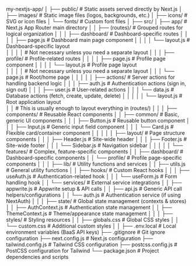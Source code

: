 my-nextjs-app/
│
├── public/                 # Static assets served directly by Next.js
│   ├── images/             # Static image files (logos, backgrounds, etc.)
│   ├── icons/              # SVG or icon files
│   └── fonts/              # Custom font files
│
├── src/
│   ├── app/                # Next.js App Router main directory
│   │   ├── (routes)/       # Grouped routes for logical organization
│   │   │   ├── dashboard/  # Dashboard-specific routes
│   │   │   │   ├── page.js     # Dashboard main page component
│   │   │   │   └── layout.js   # Dashboard-specific layout  
│   │   │   │                   # Not necessary unless you need a separate layout
│   │   │   ├── profile/    # Profile-related routes
│   │   │   │   ├── page.js     # Profile page component
│   │   │   │   └── layout.js   # Profile page layout  
│   │   │   │                   # Not necessary unless you need a separate layout
│   │   │   └── page.js     # Root/home page
│   │   │
│   │   ├── actions/        # Server actions for handling backend logic
│   │   │   ├── auth.js     # Authentication actions (sign in, sign out)
│   │   │   ├── user.js     # User-related actions
│   │   │   └── data.js     # Database actions (fetch, create, update, delete)
│   │   │
│   │   └── layout.js       # Root application layout  
│   │                       # This is usually enough to layout everything in (routes/)
│   │
│   ├── components/         # Reusable React components
│   │   ├── common/         # Basic, generic UI components
│   │   │   ├── Button.js   # Reusable button component
│   │   │   ├── Input.js    # Generic input field component
│   │   │   └── Card.js     # Flexible card/container component
│   │   │
│   │   ├── layout/         # Page structure components
│   │   │   ├── Header.js   # Site-wide header
│   │   │   ├── Footer.js   # Site-wide footer
│   │   │   └── Sidebar.js  # Navigation sidebar
│   │   │
│   │   └── features/       # Complex, feature-specific components
│   │       ├── dashboard/  # Dashboard-specific components
│   │       └── profile/    # Profile page-specific components
│   │
│   ├── lib/                # Utility functions and services
│   │   ├── utils.js        # General utility functions
│   │   ├── hooks/          # Custom React hooks
│   │   │   ├── useAuth.js      # Authentication-related hook
│   │   │   └── useForm.js      # Form handling hook
│   │   └── services/       # External service integrations
│   │       ├── appwrite.js  # Appwrite setup & API calls
│   │       ├── api.js      # Generic API call helpers/configurations
│   │       └── auth.js     # Authentication service (if using NextAuth)
│   │
│   ├── state/              # Global state management (contexts & stores)
│   │   ├── AuthContext.js  # Authentication state management
│   │   ├── ThemeContext.js # Theme/appearance state management
│   │
│   ├── styles/             # Styling resources
│   │   ├── globals.css     # Global CSS styles
│   │   └── custom.css      # Additional custom styles
│   │
├── .env.local              # Local environment variables (BaaS API keys)
├── .gitignore              # Git ignore configuration
├── next.config.js          # Next.js configuration
├── tailwind.config.js      # Tailwind CSS configuration
├── postcss.config.js       # PostCSS configuration for Tailwind
└── package.json            # Project dependencies and scripts
